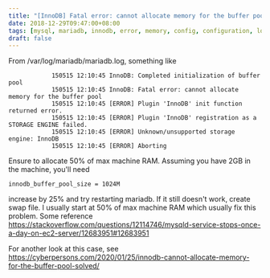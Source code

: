 ```yaml
---
title: "[InnoDB] Fatal error: cannot allocate memory for the buffer pool"
date: 2018-12-29T09:47:00+08:00
tags: [mysql, mariadb, innodb, error, memory, config, configuration, logs]
draft: false
---
```


From /var/log/mariadb/mariadb.log, something like
```
            150515 12:10:45 InnoDB: Completed initialization of buffer pool
            150515 12:10:45 InnoDB: Fatal error: cannot allocate memory for the buffer pool
            150515 12:10:45 [ERROR] Plugin 'InnoDB' init function returned error.
            150515 12:10:45 [ERROR] Plugin 'InnoDB' registration as a STORAGE ENGINE failed.
            150515 12:10:45 [ERROR] Unknown/unsupported storage engine: InnoDB
            150515 12:10:45 [ERROR] Aborting
```

Ensure to allocate 50% of max machine RAM. Assuming you have 2GB in the machine, you'll need
```
innodb_buffer_pool_size = 1024M
```
increase by 25% and try restarting mariadb. If it still doesn't work, create swap file. I usually start at 50% of max machine RAM which usually fix this problem.
Some reference https://stackoverflow.com/questions/12114746/mysqld-service-stops-once-a-day-on-ec2-server/12683951#12683951

For another look at this case, see https://cyberpersons.com/2020/01/25/innodb-cannot-allocate-memory-for-the-buffer-pool-solved/
